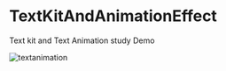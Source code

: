 # TextKitAndAnimationEffect
Text kit and Text Animation study Demo


![textanimation](https://cloud.githubusercontent.com/assets/3759810/13845905/1e55a5d0-ec7e-11e5-9631-68aaf6b07ba1.gif)
